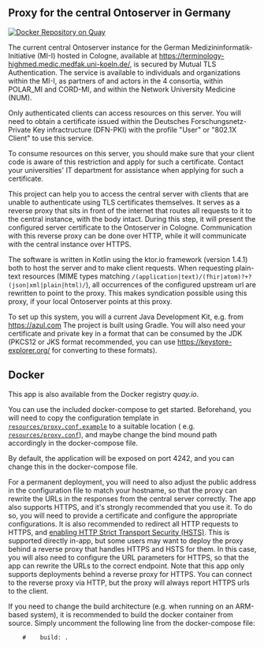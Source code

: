 ## Proxy for the central Ontoserver in Germany

[![Docker Repository on Quay](https://quay.io/repository/itcrl/termserver-dfn-proxy/status "Docker Repository on Quay")](https://quay.io/repository/itcrl/termserver-dfn-proxy)

The current central Ontoserver instance for the German Medizininformatik-Initiative (MI-I)
hosted in Cologne, available at https://terminology-highmed.medic.medfak.uni-koeln.de/,
is secured by Mutual TLS Authentication. The service is available to individuals and
organizations within the MI-I, as partners of and actors in the 4 consortia,
within POLAR\_MI and CORD-MI, and within the Network University Medicine (NUM).

Only authenticated clients can access resources on this server.
You will need to obtain a certificate issued within the
Deutsches Forschungsnetz-Private Key infractructure (DFN-PKI)
with the profile "User" or "802.1X Client" to use this service.

To consume resources on this server, you should make sure that
your client code is aware of this restriction and apply for such
a certificate. Contact your universities' IT department for assistance
when applying for such a certificate.

This project can help you to access the central server with clients that are
unable to authenticate using TLS certificates themselves. It serves as a reverse
proxy that sits in front of the internet that routes all requests to it to the central
instance, with the body intact. During this step, it will present the configured
server certificate to the Ontoserver in Cologne. Communication with this reverse proxy
can be done over HTTP, while it will communicate with the central instance over HTTPS.

The software is written in Kotlin using the ktor.io framework (version 1.4.1) both to
host the server and to make client requests. When requesting plain-text resources (MIME
types matching `/(application|text)/(fhir|atom)?+?(json|xml|plain|html)/`), all occurrences
of the configured upstream url are rewritten to point to the proxy. This makes syndication
possible using this proxy, if your local Ontoserver points at this proxy.

To set up this system, you will a current Java Development Kit, e.g. from https://azul.com
The project is built using Gradle. You will also need your certificate and private key in a format
that can be consumed by the JDK (PKCS12 or JKS format recommended, you can use https://keystore-explorer.org/ for
converting to these formats).

## Docker

This app is also available from the Docker registry *quay.io*.

You can use the included docker-compose to get started. Beforehand, you will need to copy the configuration template
in [`resources/proxy.conf.example`](resources/proxy.conf.example) to a suitable location (
e.g. [`resources/proxy.conf`](resources/proxy.conf)),
and maybe change the bind mound path accordingly in the docker-compose file.

By default, the application will be exposed on port 4242, and you can change this in the docker-compose file.

For a permanent deployment, you will need to also adjust the public address in the configuration file to match your
hostname, so that the proxy can rewrite the URLs in the responses from the central server correctly. The app also
supports HTTPS, and it's strongly recommended that you use it. To do so, you will need to provide a certificate and
configure the appropriate configurations. It is also recommended to redirect all HTTP requests to HTTPS, and [enabling
HTTP Strict Transport Security (HSTS)](https://https.cio.gov/hsts/). This is supported directly in-app, but some users
may want to deploy the proxy behind a reverse proxy that handles HTTPS and HSTS for them. In this case, you will also
need to configure the URL parameters for HTTPS, so that the app can rewrite the URLs to the correct endpoint. Note that
this app only supports deployments behind a reverse proxy for HTTPS. You can connect to the reverse proxy via HTTP, but
the proxy will always report HTTPS urls to the client.

If you need to change the build architecture (e.g. when running on an ARM-based system), it is recommended to build the
docker container from source. Simply uncomment the following line from the docker-compose file:

```
    #    build: .
```